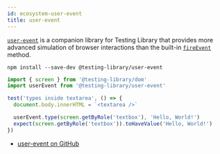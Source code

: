 ```yaml
---
id: ecosystem-user-event
title: user-event
---
```


[`user-event`][gh] is a companion library for Testing Library that provides more
advanced simulation of browser interactions than the built-in
[`fireEvent`][docs] method.

```
npm install --save-dev @testing-library/user-event
```

```jsx
import { screen } from '@testing-library/dom'
import userEvent from '@testing-library/user-event'

test('types inside textarea', () => {
  document.body.innerHTML = `<textarea />`

  userEvent.type(screen.getByRole('textbox'), 'Hello, World!')
  expect(screen.getByRole('textbox')).toHaveValue('Hello, World!')
})
```

- [user-event on GitHub][gh]

[gh]: https://github.com/testing-library/user-event
[docs]:
  https://testing-library.com/docs/dom-testing-library/api-events#fireevent
